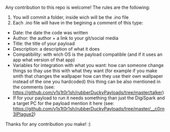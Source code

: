 Any contribution to this repo is welcome!
The rules are the following:
1. You will commit a folder, inside wich will be the .ino file
2. Each .ino file will have in the begining a comment of this type:

 * Date: the date the code was written
 * Author: the author + a link to your git/social media
 * Title: the title of your payload
 * Description: a description of what it does
 * Compatibility: with wich OS is the payload compatible (and if it uses an app what version of that app)
 * Variables for integration with what you want: how can someone change things so thay use this with what they want (for example if you make smth that changes the wallpaper how can they use their own wallpaper instead of the one you hardcoded) this thing can be also mentioned in the comments (see: https://github.com/v1s1t0r1sh/rubberDuckyPayloads/tree/master/talker)
 * If for your payload to run it needs something than just the DigiSpark and a target PC for the payload mention it here (see: https://github.com/v1s1t0r1sh/rubberDuckyPayloads/tree/master/__c0rn3lPlague2)

Thanks for any contribution you make! :)
